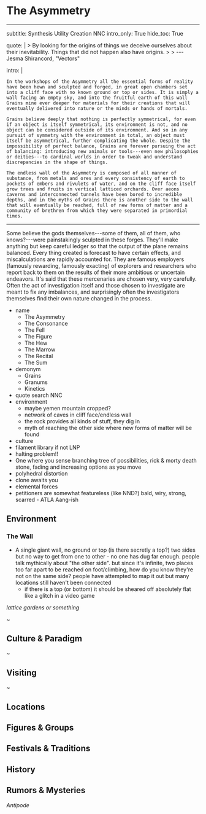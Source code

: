 # The Asymmetry

---
subtitle: Synthesis Utility Creation NNC
intro_only: True
hide_toc: True
<!-- post_intro_only: MEDIA("David Hellman - Braid background.jpg") -->

quote: |
    > By looking for the origins of things we deceive ourselves about their inevitability. Things that did not happen also have origins.
    >
    > <span class="attribution">--- Jesma Shirancord, "Vectors"<span>

<!-- summary: TODO -->

intro: |

    In the workshops of the Asymmetry all the essential forms of reality have been hewn and sculpted and forged, in great open chambers set into a cliff face with no known ground or top or sides. It is simply a wall facing an empty sky, and into the fruitful earth of this wall Grains mine ever deeper for materials for their creations that will eventually delivered into nature or the minds or hands of mortals.

    Grains believe deeply that nothing is perfectly symmetrical, for even if an object is itself symmetrical, its environment is not, and no object can be considered outside of its environment. And so in any pursuit of symmetry with the environment in total, an object must itself be asymmetrical, further complicating the whole. Despite the impossibility of perfect balance, Grains are forever pursuing the act of balancing: introducing new animals or tools---even new philosophies or deities---to cardinal worlds in order to tweak and understand discrepancies in the shape of things.

    The endless wall of the Asymmetry is composed of all manner of substance, from metals and ores and every consistency of earth to pockets of embers and rivulets of water, and on the cliff face itself grow trees and fruits in vertical latticed orchards. Over aeons caverns and interconnected tunnels have been bored to incredible depths, and in the myths of Grains there is another side to the wall that will eventually be reached, full of new forms of matter and a community of brethren from which they were separated in primordial times.
---

<!--
what's the point?

-
-->

Some believe the gods themselves---some of them, all of them, who knows?---were painstakingly sculpted in these forges. They'll make anything but keep careful ledger so that the output of the plane remains balanced. Every thing created is forecast to have certain effects, and miscalculations are rapidly accounted for. They are famous employers (famously rewarding, famously exacting) of explorers and researchers who report back to them on the results of their more ambitious or uncertain endeavors. It's said that these mercenaries are chosen very, very carefully. Often the act of investigation itself and those chosen to investigate are meant to fix any imbalances, and surprisingly often the investigators themselves find their own nature changed in the process.

- name
    + The Asymmetry
    + The Consonance
    + The Fell
    + The Figure
    + The Hew
    + The Marrow
    + The Recital
    + The Sum
- demonym
    + Grains
    + Granums
    + Kinetics
- quote search NNC
- environment
    + maybe yemen mountain cropped?
    + network of caves in cliff face/endless wall
    + the rock provides all kinds of stuff, they dig in
    + myth of reaching the other side where new forms of matter will be found
- culture
- filament library if not LNP
- halting problem!!
- One where you sense branching tree of possibilities, rick & morty death stone, fading and increasing options as you move
- polyhedral distortion
- clone awaits you
- elemental forces
- petitioners are somewhat featureless (like NND?) bald, wiry, strong, scarred - ATLA Aang-ish

## Environment

### The Wall

- A single giant wall, no ground or top (is there secretly a top?) two sides but no way to get from one to other - no one has dug far enough. people talk mythically about "the other side". but since it's infinite, two places too far apart to be reached on foot/climbing, how do you know they're not on the same side? people have attempted to map it out but many locations still haven't been connected
    - if there is a top (or bottom) it should be sheared off absolutely flat like a glitch in a video game

*lattice gardens or something*

~

## Culture & Paradigm

~

## Visiting

~

## Locations

## Figures & Groups

## Festivals & Traditions

## History

## Rumors & Mysteries

*Antipode*